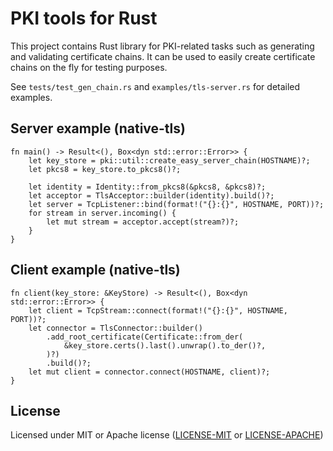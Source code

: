 # PKI tools for Rust

This project contains Rust library for PKI-related tasks such as generating and validating certificate chains.
It can be used to easily create certificate chains on the fly for testing purposes.

See `tests/test_gen_chain.rs` and `examples/tls-server.rs` for detailed examples. 

## Server example (native-tls)

```rust,no_run
fn main() -> Result<(), Box<dyn std::error::Error>> {
    let key_store = pki::util::create_easy_server_chain(HOSTNAME)?;
    let pkcs8 = key_store.to_pkcs8()?;

    let identity = Identity::from_pkcs8(&pkcs8, &pkcs8)?;
    let acceptor = TlsAcceptor::builder(identity).build()?;
    let server = TcpListener::bind(format!("{}:{}", HOSTNAME, PORT))?;
    for stream in server.incoming() {
        let mut stream = acceptor.accept(stream?)?;
    }
}
```

## Client example (native-tls)

```rust,no_run
fn client(key_store: &KeyStore) -> Result<(), Box<dyn std::error::Error>> {
    let client = TcpStream::connect(format!("{}:{}", HOSTNAME, PORT))?;
    let connector = TlsConnector::builder()
        .add_root_certificate(Certificate::from_der(
            &key_store.certs().last().unwrap().to_der()?,
        )?)
        .build()?;
    let mut client = connector.connect(HOSTNAME, client)?;
}
```

## License

Licensed under MIT or Apache license ([LICENSE-MIT](https://opensource.org/licenses/MIT) or [LICENSE-APACHE](https://opensource.org/licenses/Apache-2.0))

